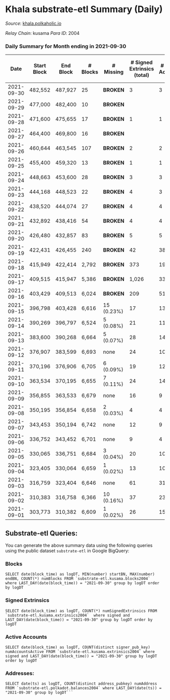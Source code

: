 # Khala substrate-etl Summary (Daily)

_Source_: [khala.polkaholic.io](https://khala.polkaholic.io)

*Relay Chain*: kusama
*Para ID*: 2004



### Daily Summary for Month ending in 2021-09-30


| Date | Start Block | End Block | # Blocks | # Missing | # Signed Extrinsics (total) | # Active Accounts | # Addresses with Balances | # Events | # Transfers | # XCM Transfers In | # XCM Transfers Out |
| ---- | ----------- | --------- | -------- | --------- | --------------------------- | ----------------- | ------------------------- | -------- | ----------- | ------------------ | ------------------- |
| 2021-09-30 | 482,552 | 487,927 | 25 |  **BROKEN**  | 3 | 3 | 11,717 |  |   |   |   |
| 2021-09-29 | 477,000 | 482,400 | 10 |  **BROKEN**  |  |  |  |  |   |   |   |
| 2021-09-28 | 471,600 | 475,655 | 17 |  **BROKEN**  | 1 | 1 |  |  |   |   |   |
| 2021-09-27 | 464,400 | 469,800 | 16 |  **BROKEN**  |  |  |  |  |   |   |   |
| 2021-09-26 | 460,644 | 463,545 | 107 |  **BROKEN**  | 2 | 2 |  |  |   |   |   |
| 2021-09-25 | 455,400 | 459,320 | 13 |  **BROKEN**  | 1 | 1 |  |  |   |   |   |
| 2021-09-24 | 448,663 | 453,600 | 28 |  **BROKEN**  | 3 | 3 |  |  |   |   |   |
| 2021-09-23 | 444,168 | 448,523 | 22 |  **BROKEN**  | 4 | 3 |  |  |   |   |   |
| 2021-09-22 | 438,520 | 444,074 | 27 |  **BROKEN**  | 4 | 4 |  |  |   |   |   |
| 2021-09-21 | 432,892 | 438,416 | 54 |  **BROKEN**  | 4 | 4 |  |  |   |   |   |
| 2021-09-20 | 426,480 | 432,857 | 83 |  **BROKEN**  | 5 | 5 |  |  |   |   |   |
| 2021-09-19 | 422,431 | 426,455 | 240 |  **BROKEN**  | 42 | 38 |  |  |   |   |   |
| 2021-09-18 | 415,949 | 422,414 | 2,792 |  **BROKEN**  | 373 | 190 | 6,451 |  |   |   |   |
| 2021-09-17 | 409,515 | 415,947 | 5,386 |  **BROKEN**  | 1,026 | 332 | 4,502 |  |   |   |   |
| 2021-09-16 | 403,429 | 409,513 | 6,024 |  **BROKEN**  | 209 | 51 | 3,280 |  |   |   |   |
| 2021-09-15 | 396,798 | 403,428 | 6,616 | 15 (0.23%) | 17 | 13 |  |  |   |   |   |
| 2021-09-14 | 390,269 | 396,797 | 6,524 | 5 (0.08%) | 21 | 11 |  |  |   |   |   |
| 2021-09-13 | 383,600 | 390,268 | 6,664 | 5 (0.07%) | 28 | 14 | 3,218 |  |   |   |   |
| 2021-09-12 | 376,907 | 383,599 | 6,693 | none  | 24 | 10 | 3,218 |  |   |   |   |
| 2021-09-11 | 370,196 | 376,906 | 6,705 | 6 (0.09%) | 19 | 12 | 3,204 |  |   |   |   |
| 2021-09-10 | 363,534 | 370,195 | 6,655 | 7 (0.11%) | 24 | 14 | 3,204 |  |   |   |   |
| 2021-09-09 | 356,855 | 363,533 | 6,679 | none  | 16 | 9 | 3,204 |  |   |   |   |
| 2021-09-08 | 350,195 | 356,854 | 6,658 | 2 (0.03%) | 4 | 4 | 3,204 |  |   |   |   |
| 2021-09-07 | 343,453 | 350,194 | 6,742 | none  | 12 | 9 | 3,202 |  |   |   |   |
| 2021-09-06 | 336,752 | 343,452 | 6,701 | none  | 9 | 4 | 3,202 |  |   |   |   |
| 2021-09-05 | 330,065 | 336,751 | 6,684 | 3 (0.04%) | 20 | 10 | 3,201 |  |   |   |   |
| 2021-09-04 | 323,405 | 330,064 | 6,659 | 1 (0.02%) | 13 | 10 | 3,200 |  |   |   |   |
| 2021-09-03 | 316,759 | 323,404 | 6,646 | none  | 61 | 31 | 3,200 |  |   |   |   |
| 2021-09-02 | 310,383 | 316,758 | 6,366 | 10 (0.16%) | 37 | 23 | 3,200 |  |   |   |   |
| 2021-09-01 | 303,773 | 310,382 | 6,609 | 1 (0.02%) | 26 | 15 |  |  |   |   |   |

## Substrate-etl Queries:
You can generate the above summary data using the following queries using the public dataset `substrate-etl` in Google BigQuery:


### Blocks
```
SELECT date(block_time) as logDT, MIN(number) startBN, MAX(number) endBN, COUNT(*) numBlocks FROM `substrate-etl.kusama.blocks2004`  where LAST_DAY(date(block_time)) = "2021-09-30" group by logDT order by logDT
```


### Signed Extrinsics
```
SELECT date(block_time) as logDT, COUNT(*) numSignedExtrinsics FROM `substrate-etl.kusama.extrinsics2004`  where signed and LAST_DAY(date(block_time)) = "2021-09-30" group by logDT order by logDT
```


### Active Accounts
```
SELECT date(block_time) as logDT, COUNT(distinct signer_pub_key) numAccountsActive FROM `substrate-etl.kusama.extrinsics2004` where signed and LAST_DAY(date(block_time)) = "2021-09-30" group by logDT order by logDT
```


### Addresses:
```
SELECT date(ts) as logDT, COUNT(distinct address_pubkey) numAddress FROM `substrate-etl.polkadot.balances2004` where LAST_DAY(date(ts)) = "2021-09-30" group by logDT```

